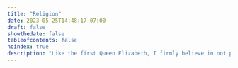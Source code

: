 ```yaml
---
title: "Religion"
date: 2023-05-25T14:48:17-07:00
draft: false
showthedate: false
tableofcontents: false
noindex: true
description: "Like the first Queen Elizabeth, I firmly believe in not putting windows into men’s souls (oral tradition, the words very possibly originating in a letter drafted by Bacon; in J. B. Black _Reign of Elizabeth 1558–1603_ [1936]). Yet like the second Queen of the same name, I take my religion (relatively) seriously and have occasionally shared thoughts about the subject here."
---
```

